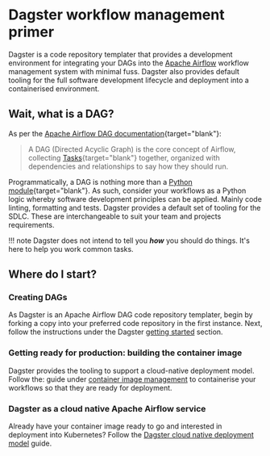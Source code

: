 # Dagster workflow management primer

Dagster is a code repository templater that provides a development environment for integrating your DAGs into the [Apache Airflow](https://airflow.apache.org/) workflow management system with minimal fuss. Dagster also provides default tooling for the full software development lifecycle and deployment into a containerised environment.

## Wait, what is a DAG?

As per the [Apache Airflow DAG documentation](https://airflow.apache.org/docs/apache-airflow/stable/core-concepts/dags.html){target="blank"}:

> A DAG (Directed Acyclic Graph) is the core concept of Airflow, collecting [Tasks](https://airflow.apache.org/docs/apache-airflow/stable/core-concepts/tasks.html){target="blank"} together, organized with dependencies and relationships to say how they should run.

Programmatically, a DAG is nothing more than a [Python module](https://docs.python.org/3/tutorial/modules.html){target="blank"}. As such, consider your workflows as a Python logic whereby software development principles can be applied. Mainly code linting, formatting and tests. Dagster provides a default set of tooling for the SDLC. These are interchangeable to suit your team and projects requirements.

!!! note
    Dagster does not intend to tell you **_how_** you should do things. It's here to help you work common tasks.

## Where do I start?

### Creating DAGs
As Dagster is an Apache Airflow DAG code repository templater, begin by forking a copy into your preferred code repository in the first instance. Next, follow the instructions under the Dagster [getting started](getting-started.md) section.

### Getting ready for production: building the container image
Dagster provides the tooling to support a cloud-native deployment model. Follow the: guide under [container image management](installation-modes/celeryexecutor/build.md) to containerise your workflows so that they are ready for deployment.

### Dagster as a cloud native Apache Airflow service
Already have your container image ready to go and interested in deployment into Kubernetes? Follow the [Dagster cloud native deployment model](cloud-native) guide.
